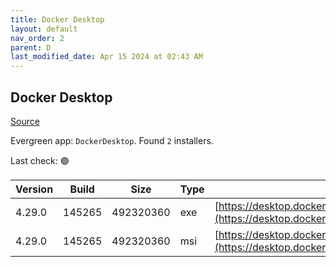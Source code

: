```yaml
---
title: Docker Desktop
layout: default
nav_order: 2
parent: D
last_modified_date: Apr 15 2024 at 02:43 AM
---
```


## Docker Desktop

[Source](https://www.docker.com/products/docker-desktop/)

Evergreen app: `DockerDesktop`. Found `2` installers.

Last check: 🟢

| Version | Build  | Size      | Type | URI                                                                                                                                                                    |
| ------- | ------ | --------- | ---- | ---------------------------------------------------------------------------------------------------------------------------------------------------------------------- |
| 4.29.0  | 145265 | 492320360 | exe  | [https://desktop.docker.com/win/main/amd64/145265/Docker%20Desktop%20Installer.exe](https://desktop.docker.com/win/main/amd64/145265/Docker%20Desktop%20Installer.exe) |
| 4.29.0  | 145265 | 492320360 | msi  | [https://desktop.docker.com/win/main/amd64/145265/DockerDesktop.msi](https://desktop.docker.com/win/main/amd64/145265/DockerDesktop.msi)                               |
